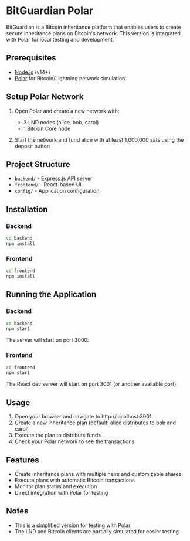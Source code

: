 # BitGuardian Polar

BitGuardian is a Bitcoin inheritance platform that enables users to create secure inheritance plans on Bitcoin's network. This version is integrated with Polar for local testing and development.

## Prerequisites

- [Node.js](https://nodejs.org/) (v14+)
- [Polar](https://lightningpolar.com/) for Bitcoin/Lightning network simulation

## Setup Polar Network

1. Open Polar and create a new network with:
   - 3 LND nodes (alice, bob, carol)
   - 1 Bitcoin Core node

2. Start the network and fund alice with at least 1,000,000 sats using the deposit button

## Project Structure

- `backend/` - Express.js API server
- `frontend/` - React-based UI
- `config/` - Application configuration

## Installation

### Backend

```bash
cd backend
npm install
```

### Frontend

```bash
cd frontend
npm install
```

## Running the Application

### Backend

```bash
cd backend
npm start
```

The server will start on port 3000.

### Frontend

```bash
cd frontend
npm start
```

The React dev server will start on port 3001 (or another available port).

## Usage

1. Open your browser and navigate to http://localhost:3001
2. Create a new inheritance plan (default: alice distributes to bob and carol)
3. Execute the plan to distribute funds
4. Check your Polar network to see the transactions

## Features

- Create inheritance plans with multiple heirs and customizable shares
- Execute plans with automatic Bitcoin transactions
- Monitor plan status and execution
- Direct integration with Polar for testing

## Notes

- This is a simplified version for testing with Polar
- The LND and Bitcoin clients are partially simulated for easier testing 